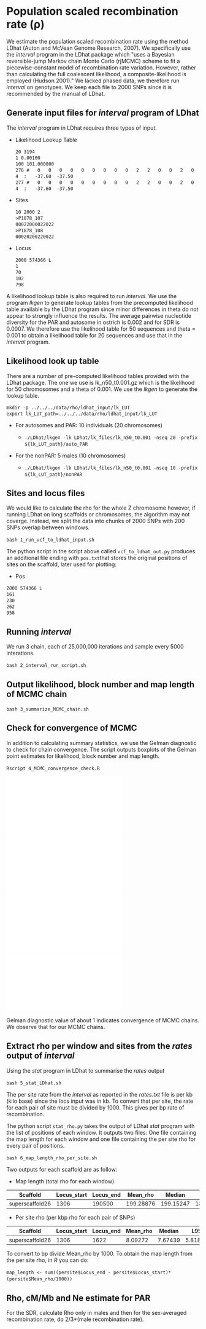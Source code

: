 # Population scaled recombination rate (ρ)

We estimate the population scaled recombination rate using the method LDhat (Auton and McVean Genome Research, 2007). We specifically use the *interval* program in the LDhat package which
"uses a Bayesian reversible-jump Markov chain Monte Carlo (rjMCMC) scheme to fit a piecewise-constant model of recombination rate variation. However,
rather than calculating the full coalescent likelihood, a composite-likelihood is employed (Hudson 2001)." We lacked phased data, we therefore run *interval* on genotypes. We keep each 
file to 2000 SNPs since it is recommended by the manual of LDhat.

## Generate input files for *interval* program of LDhat
The *interval* program in LDhat requires three types of input. 

- Likelihood Lookup Table

    ```
    20 3194
    1 0.00100
    100 101.000000
    276 #   0   0   0   0   0   0   0   0   0   2   2   0   0   2   0   4  :   -37.60  -37.50
    277 #   0   0   0   0   0   0   0   0   0   2   2   0   0   2   0   4  :   -37.60  -37.50
    ```

- Sites

      10 2000 2
      >P1878_107
      00022000022022
      >P1878_108
      00020200220022

- Locus

    ```
    2000 574366 L
    1
    70
    102
    798
    ```

A likelihood lookup table is also required to run *interval*. We use the program *lkgen* to generate lookup tables from the precomputed
likelihood table available by the LDhat program since minor differences in theta do not appear to strongly influence 
the results. The average pairwise nucleotide diversity for the PAR and autosome in ostrich is 0.002 and for SDR is 0.0007.
We therefore use the likelihood table for 50 sequences and theta = 0.001 to obtain a likelihood table for 20 sequences
and use that in the *interval* program.

## Likelihood look up table
There are a number of pre-computed likelihood tables provided with the LDhat package. The one we use is lk_n50_t0.001.gz which 
is the likelihood for 50 chromosomes and a theta of 0.001. We use the *lkgen* to generate the lookup table. 

```
mkdir -p ../../../data/rho/ldhat_input/lk_LUT
export lk_LUT_path=../../../data/rho/ldhat_input/lk_LUT
```

- For autosomes and PAR: 10 individuals (20 chromosomes)

    - `./LDhat/lkgen -lk LDhat/lk_files/lk_n50_t0.001 -nseq 20 -prefix ${lk_LUT_path}/auto_PAR`

- For the nonPAR: 5 males (10 chromosomes)

    - `./LDhat/lkgen -lk LDhat/lk_files/lk_n50_t0.001 -nseq 10 -prefix ${lk_LUT_path}/nonPAR`

## Sites and locus files 

We would like to calculate the rho for the whole Z chromosome however, if running LDhat on long 
scaffolds or chromosomes, the algorithm may not coverge. Instead, we split the data into chunks 
of 2000 SNPs with 200 SNPs overlap between windows. 

`bash 1_run_vcf_to_ldhat_input.sh`

The python script in the script above called `vcf_to_ldhat_out.py` produces an additional file ending with `pos.txt`that stores
the original positions of sites on the scaffold, later used for plotting:

- Pos

```
2000 574366 L
161
230
262
958
```

## Running *interval*

We run 3 chain, each of 25,000,000 iterations and sample every 5000 interations.

`bash 2_interval_run_script.sh`

## Output likelihood, block number and map length of MCMC chain
`bash 3_summarize_MCMC_chain.sh`

## Check for convergence of MCMC 

In addition to calculating summary statistics, we use the Gelman diagnostic to check for chain convergence.
The script outputs boxplots of the Gelman point estimates for likelihood, block number and map length.

`Rscript 4_MCMC_convergence_check.R`

![Chr4 Gelman diagnostic](../../../data/rho/ldhat_mcmc/chr4_gelman.pdf) <br>
![Chr5 Gelman diagnostic](../../../data/rho/ldhat_mcmc/chr5_gelman.pdf) <br>
![PAR Gelman diagnostic](../../../data/rho/ldhat_mcmc/par_gelman.pdf) <br>
![nonPAR Gelman diagnostic](../../../data/rho/ldhat_mcmc/nonpar_gelman.pdf) <br>

Gelman diagnostic value of about 1 indicates convergence of MCMC chains. We observe that for our MCMC chains.

## Extract rho per window and sites from the *rates* output of *interval*

Using the *stat* program in LDhat to summarise the *rates* output

`bash 5_stat_LDhat.sh`

The per site rate from the *interval* as reported in the *rates.txt* file is per kb (kilo base)
since the *locs* input was in kb. To convert that per site, the rate for each pair of site must 
be divided by 1000. This gives per bp rate of recombination. 

The python script `stat_rho.py` takes the output of LDhat *stat* program with the list of 
positions of each window. It outputs two files: One file containing the map length for each window
and one file containing the per site rho for every pair of positions.

`bash 6_map_length_rho_per_site.sh`

Two outputs for each scaffold are as follow:

- Map length (total rho for each window)

| Scaffold | Locus_start | Locus_end | Mean_rho | Median | L95 | U95 |
| -------- | ----------- | --------- | -------- | ------ | --- | --- |
| superscaffold26 | 1306 | 190500 | 199.28876 | 199.15247 | 189.58553 | 210.24434 |

- Per site rho (per kbp rho for each pair of SNPs)

| Scaffold | Locus_start | Locus_end | Mean_rho | Median | L95 | U95 |
| -------- | ----------- | --------- | -------- | ------ | --- | --- |
| superscaffold26 | 1306 | 1622 | 8.09272 | 7.67439 | 5.81891 | 13.38059 |

To convert to bp divide Mean_rho by 1000. To obtain the map length from the per site rho, in *R* you can do:

`map_length <- sum((persite$Locus_end - persite$Locus_start)*(persite$Mean_rho/1000))`

## Rho, cM/Mb and Ne estimate for PAR



For the SDR, calculate Rho only in males and then for the sex-averaged recombination rate, do 2/3*(male recombination
rate).






